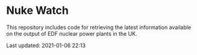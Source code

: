 # Nuke Watch

This repository includes code for retrieving the latest information available on the output of EDF nuclear power plants in the UK.

Last updated: 2021-01-06 22:13